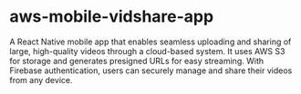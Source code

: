 # aws-mobile-vidshare-app
A React Native mobile app that enables seamless uploading and sharing of large, high-quality videos through a cloud-based system. It uses AWS S3 for storage and generates presigned URLs for easy streaming. With Firebase authentication, users can securely manage and share their videos from any device.
